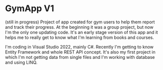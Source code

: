 # GymApp V1
(still in progress) Project of app created for gym users to help them report and track their progress. At the beginning it was a group project, but now I'm the only 
one updating code. It's an early stage version of this app and it helps me to really get to know what I'm learning from books and courses. 

I'm coding in Visual Studio 2022, mainly C#. Recently I'm getting to know Entity Framework and whole REST API concept. It's also my first project in which I'm not getting data from single files and I'm working with database and using LINQ.
